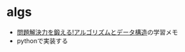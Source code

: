 # algs
* [問題解決力を鍛える!アルゴリズムとデータ構造](https://drken1215.hatenablog.com/entry/2020/08/10/041137)の学習メモ
* pythonで実装する
